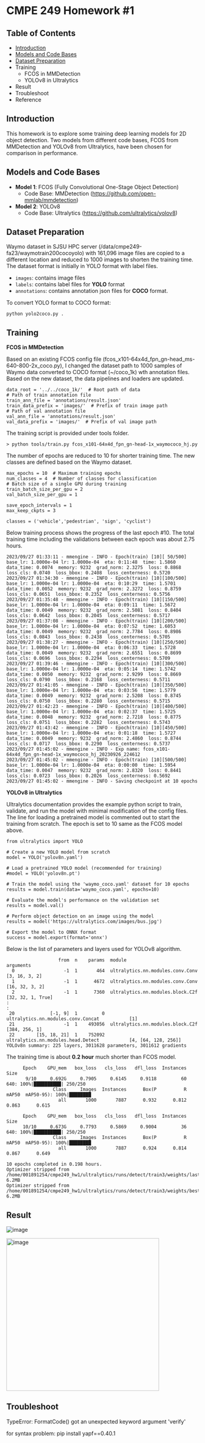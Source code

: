 # CMPE 249 Homework #1

## Table of Contents

- [Introduction](https://github.com/leehj825/cmpe249_hw1/edit/main/README.md#introduction)
- [Models and Code Bases](https://github.com/leehj825/cmpe249_hw1/edit/main/README.md#models-and-code-bases)
- [Dataset Preparation](https://github.com/leehj825/cmpe249_hw1/edit/main/README.md#dataset-preparation)
- Training
    - FCOS in MMDetection
    - YOLOv8 in Ultralytics
- Result
- Troubleshoot
- Reference

## Introduction
This homework is to explore some training deep learning models for 2D object detection. Two models from different code bases, FCOS from MMDetection and YOLOv8 from Ultralytics, have been chosen for comparison in performance.

## Models and Code Bases
- **Model 1**: FCOS (Fully Convolutional One-Stage Object Detection)
    - Code Base: MMDetection (https://github.com/open-mmlab/mmdetection)
- **Model 2**: YOLOv8
    - Code Base: Ultralytics (https://github.com/ultralytics/yolov8)

## Dataset Preparation
Waymo dataset in SJSU HPC server (/data/cmpe249-fa23/waymotrain200cocoyolo) with 161,096 image files are copied to a different location and reduced to 1000 images to shorten the training time. The dataset format is initially in YOLO format with label files.

- `images`: contains image files
- `labels`: contains label files for **YOLO** format
- `annotations`: contains annotation json files for **COCO** format.

To convert YOLO format to COCO format:
```
python yolo2coco.py .
```
## Training
**FCOS in MMDetection**

Based on an existing FCOS config file (fcos_x101-64x4d_fpn_gn-head_ms-640-800-2x_coco.py), I changed the dataset path to 1000 samples of Waymo data converted to COCO format (~/coco_1k) wth annotation files.  Based on the new dataset, the data pipelines and loaders are updated.  
```
data_root = '../../coco_1k/'  # Root path of data
# Path of train annotation file
train_ann_file = 'annotations/result.json'
train_data_prefix = 'images/'  # Prefix of train image path
# Path of val annotation file
val_ann_file = 'annotations/result.json'
val_data_prefix = 'images/'  # Prefix of val image path
```
The training script is provided under tools folder.
```
> python tools/train.py fcos_x101-64x4d_fpn_gn-head-1x_waymococo_hj.py
```
The number of epochs are reduced to 10 for shorter training time. The new classes are defined based on the Waymo dataset. 
```
max_epochs = 10  # Maximum training epochs
num_classes = 4  # Number of classes for classification
# Batch size of a single GPU during training
train_batch_size_per_gpu = 2
val_batch_size_per_gpu = 1

save_epoch_intervals = 1
max_keep_ckpts = 3

classes = ('vehicle','pedestrian', 'sign', 'cyclist')
```
Below training process shows the progress of the last epoch #10.  The total training time including the validations between each epoch was about 2.75 hours.
```
2023/09/27 01:33:11 - mmengine - INFO - Epoch(train) [10][ 50/500]  base_lr: 1.0000e-04 lr: 1.0000e-04  eta: 0:11:48  time: 1.5860  data_time: 0.0074  memory: 9232  grad_norm: 2.3275  loss: 0.8868  loss_cls: 0.0740  loss_bbox: 0.2408  loss_centerness: 0.5720
2023/09/27 01:34:30 - mmengine - INFO - Epoch(train) [10][100/500]  base_lr: 1.0000e-04 lr: 1.0000e-04  eta: 0:10:29  time: 1.5701  data_time: 0.0052  memory: 9232  grad_norm: 2.3272  loss: 0.8759  loss_cls: 0.0651  loss_bbox: 0.2352  loss_centerness: 0.5756
2023/09/27 01:35:48 - mmengine - INFO - Epoch(train) [10][150/500]  base_lr: 1.0000e-04 lr: 1.0000e-04  eta: 0:09:11  time: 1.5672  data_time: 0.0049  memory: 9232  grad_norm: 2.5081  loss: 0.8404  loss_cls: 0.0642  loss_bbox: 0.2045  loss_centerness: 0.5717
2023/09/27 01:37:08 - mmengine - INFO - Epoch(train) [10][200/500]  base_lr: 1.0000e-04 lr: 1.0000e-04  eta: 0:07:52  time: 1.6053  data_time: 0.0049  memory: 9232  grad_norm: 2.7784  loss: 0.8986  loss_cls: 0.0843  loss_bbox: 0.2438  loss_centerness: 0.5705
2023/09/27 01:38:27 - mmengine - INFO - Epoch(train) [10][250/500]  base_lr: 1.0000e-04 lr: 1.0000e-04  eta: 0:06:33  time: 1.5728  data_time: 0.0049  memory: 9232  grad_norm: 2.6551  loss: 0.8699  loss_cls: 0.0696  loss_bbox: 0.2294  loss_centerness: 0.5709
2023/09/27 01:39:46 - mmengine - INFO - Epoch(train) [10][300/500]  base_lr: 1.0000e-04 lr: 1.0000e-04  eta: 0:05:14  time: 1.5742  data_time: 0.0050  memory: 9232  grad_norm: 2.9299  loss: 0.8669  loss_cls: 0.0790  loss_bbox: 0.2168  loss_centerness: 0.5711
2023/09/27 01:41:05 - mmengine - INFO - Epoch(train) [10][350/500]  base_lr: 1.0000e-04 lr: 1.0000e-04  eta: 0:03:56  time: 1.5779  data_time: 0.0049  memory: 9232  grad_norm: 2.5208  loss: 0.8745  loss_cls: 0.0750  loss_bbox: 0.2280  loss_centerness: 0.5715
2023/09/27 01:42:23 - mmengine - INFO - Epoch(train) [10][400/500]  base_lr: 1.0000e-04 lr: 1.0000e-04  eta: 0:02:37  time: 1.5725  data_time: 0.0048  memory: 9232  grad_norm: 2.7218  loss: 0.8775  loss_cls: 0.0751  loss_bbox: 0.2282  loss_centerness: 0.5743
2023/09/27 01:43:42 - mmengine - INFO - Epoch(train) [10][450/500]  base_lr: 1.0000e-04 lr: 1.0000e-04  eta: 0:01:18  time: 1.5727  data_time: 0.0049  memory: 9232  grad_norm: 2.4860  loss: 0.8744  loss_cls: 0.0717  loss_bbox: 0.2290  loss_centerness: 0.5737
2023/09/27 01:45:02 - mmengine - INFO - Exp name: fcos_x101-64x4d_fpn_gn-head-1x_waymococo_hj_20230926_224612
2023/09/27 01:45:02 - mmengine - INFO - Epoch(train) [10][500/500]  base_lr: 1.0000e-04 lr: 1.0000e-04  eta: 0:00:00  time: 1.5954  data_time: 0.0047  memory: 9232  grad_norm: 2.8320  loss: 0.8441  loss_cls: 0.0723  loss_bbox: 0.2026  loss_centerness: 0.5692
2023/09/27 01:45:02 - mmengine - INFO - Saving checkpoint at 10 epochs
```

**YOLOv8 in Ultralytics**

Ultralytics documentation provides the example python script to train, validate, and run the model with minimal modification of the config files. The line for loading a pretrained model is commented out to start the training from scratch.  The epoch is set to 10 same as the FCOS model above.

```
from ultralytics import YOLO

# Create a new YOLO model from scratch
model = YOLO('yolov8n.yaml')

# Load a pretrained YOLO model (recommended for training)
#model = YOLO('yolov8n.pt')

# Train the model using the 'waymo_coco.yaml' dataset for 10 epochs
results = model.train(data='waymo_coco.yaml', epochs=10)

# Evaluate the model's performance on the validation set
results = model.val()

# Perform object detection on an image using the model
results = model('https://ultralytics.com/images/bus.jpg')

# Export the model to ONNX format
success = model.export(format='onnx')
```
Below is the list of parameters and layers used for YOLOv8 algorithm. 
```
                   from  n    params  module                                       arguments                     
  0                  -1  1       464  ultralytics.nn.modules.conv.Conv             [3, 16, 3, 2]                 
  1                  -1  1      4672  ultralytics.nn.modules.conv.Conv             [16, 32, 3, 2]                
  2                  -1  1      7360  ultralytics.nn.modules.block.C2f             [32, 32, 1, True]             
:                          
:          
 20             [-1, 9]  1         0  ultralytics.nn.modules.conv.Concat           [1]                           
 21                  -1  1    493056  ultralytics.nn.modules.block.C2f             [384, 256, 1]                 
 22        [15, 18, 21]  1    752092  ultralytics.nn.modules.head.Detect           [4, [64, 128, 256]]           
YOLOv8n summary: 225 layers, 3011628 parameters, 3011612 gradients
```
The training time is about **0.2 hour** much shorter than FCOS model.
```
      Epoch    GPU_mem   box_loss   cls_loss   dfl_loss  Instances       Size
       9/10     0.692G     0.7905     0.6145     0.9118         60        640: 100%|██████████| 250/250
                 Class     Images  Instances      Box(P          R      mAP50  mAP50-95): 100%|████████
                   all       1000       7887      0.932      0.812      0.863      0.615

      Epoch    GPU_mem   box_loss   cls_loss   dfl_loss  Instances       Size
      10/10     0.673G     0.7793     0.5869     0.9004         36        640: 100%|██████████| 250/250
                 Class     Images  Instances      Box(P          R      mAP50  mAP50-95): 100%|████████
                   all       1000       7887      0.924      0.814      0.867      0.649

10 epochs completed in 0.198 hours.
Optimizer stripped from /home/001891254/cmpe249_hw1/ultralytics/runs/detect/train3/weights/last.pt, 6.2MB
Optimizer stripped from /home/001891254/cmpe249_hw1/ultralytics/runs/detect/train3/weights/best.pt, 6.2MB
```
## Result
![image](https://github.com/leehj825/cmpe249_hw1/assets/21224335/534fea02-31ce-410d-9e40-04259adbae8c)

<img width="400" alt="image" src="https://github.com/leehj825/cmpe249_hw1/assets/21224335/6d4c3f9f-3858-447d-a47d-0473a0fb2be1">


## Troubleshoot
TypeError: FormatCode() got an unexpected keyword argument 'verify'

for syntax problem: pip install yapf==0.40.1

